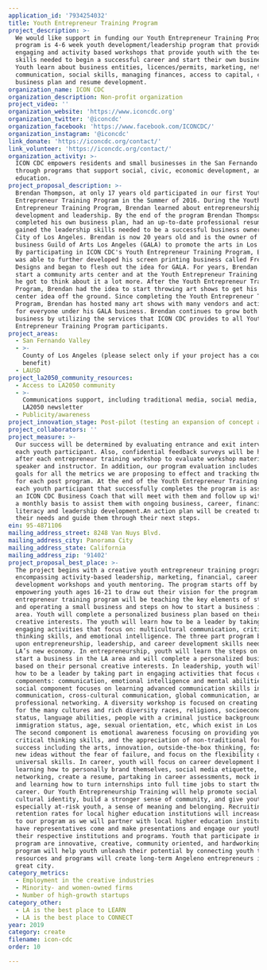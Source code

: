 ```yaml
---
application_id: '7934254032'
title: Youth Entrepreneur Training Program
project_description: >-
  We would like support in funding our Youth Entrepreneur Training Program. This
  program is 4-6 week youth development/leadership program that provides
  engaging and activity based workshops that provide youth with the technical
  skills needed to begin a successful career and start their own business in LA.
  Youth learn about business entities, licences/permits, marketing, networking,
  communication, social skills, managing finances, access to capital, credit,
  business plan and resume development.
organization_name: ICON CDC
organization_description: Non-profit organization
project_video: ''
organization_website: 'https://www.iconcdc.org'
organization_twitter: '@iconcdc'
organization_facebook: 'https://www.facebook.com/ICONCDC/'
organization_instagram: '@iconcdc'
link_donate: 'https://iconcdc.org/contact/'
link_volunteer: 'https://iconcdc.org/contact/'
organization_activity: >-
  ICON CDC empowers residents and small businesses in the San Fernando Valley
  through programs that support social, civic, economic development, and
  education.
project_proposal_description: >-
  Brendan Thompson, at only 17 years old participated in our first Youth
  Entrepreneur Training Program in the Summer of 2016. During the Youth
  Entrepreneur Training Program, Brendan learned about entrepreneurship, career
  development and leadership. By the end of the program Brendan Thompson had
  completed his own business plan, had an up-to-date professional resume and
  gained the leadership skills needed to be a successful business owner in the
  City of Los Angeles. Brendan is now 20 years old and is the owner of his own
  business Guild of Arts Los Angeles (GALA) to promote the arts in Los Angeles.
  By participating in ICON CDC's Youth Entrepreneur Training Program, Brendan
  was able to further developed his screen printing business called Freek
  Designs and began to flesh out the idea for GALA. For years, Brendan wanted to
  start a community arts center and at the Youth Entrepreneur Training Program,
  he got to think about it a lot more. After the Youth Entrepreneur Training
  Program, Brendan had the idea to start throwing art shows to get his arts
  center idea off the ground. Since completing the Youth Entrepreneur Training
  Program, Brendan has hosted many art shows with many vendors and activities
  for everyone under his GALA business. Brendan continues to grow both his
  business by utilizing the services that ICON CDC provides to all Youth
  Entrepreneur Training Program participants.
project_areas:
  - San Fernando Valley
  - >-
    County of Los Angeles (please select only if your project has a countywide
    benefit)
  - LAUSD
project_la2050_community_resources:
  - Access to LA2050 community
  - >-
    Communications support, including traditional media, social media, and
    LA2050 newsletter
  - Publicity/awareness
project_innovation_stage: Post-pilot (testing an expansion of concept after initially successful pilot)
project_collaborators: ''
project_measure: >-
  Our success will be determined by evaluating entrance and exit interviews for
  each youth participant. Also, confidential feedback surveys will be handed out
  after each entrepreneur training workshop to evaluate workshop material,
  speaker and instructor. In addition, our program evaluation includes setting
  goals for all the metrics we are proposing to effect and tracking the outcomes
  for each post program. At the end of the Youth Entrepreneur Training Program,
  each youth participant that successfully completes the program is assigned to
  an ICON CDC Business Coach that will meet with them and follow up with them on
  a monthly basis to assist them with ongoing business, career, financial
  literacy and leadership development.An action plan will be created to access
  their needs and guide them through their next steps.
ein: 95-4871106
mailing_address_street: 8248 Van Nuys Blvd.
mailing_address_city: Panorama City
mailing_address_state: California
mailing_address_zip: '91402'
project_proposal_best_place: >-
  The project begins with a creative youth entrepreneur training program
  encompassing activity-based leadership, marketing, financial, career
  development workshops and youth mentoring. The program starts off by
  empowering youth ages 16-21 to draw out their vision for the program. The
  entrepreneur training program will be teaching the key elements of starting
  and operating a small business and steps on how to start a business in the LA
  area. Youth will complete a personalized business plan based on their personal
  creative interests. The youth will learn how to be a leader by taking part in
  engaging activities that focus on: multicultural communication, critical
  thinking skills, and emotional intelligence. The three part program builds
  upon entrepreneurship, leadership, and career development skills needed in
  LA’s new economy. In entrepreneurship, youth will learn the steps on how to
  start a business in the LA area and will complete a personalized business plan
  based on their personal creative interests. In leadership, youth will learn
  how to be a leader by taking part in engaging activities that focus on three
  components: communication, emotional intelligence and mental abilities. The
  social component focuses on learning advanced communication skills in group
  communication, cross-cultural communication, global communication, and
  professional networking. A diversity workshop is focused on creating empathy
  for the many cultures and rich diversity races, religions, socioeconomic
  status, language abilities, people with a criminal justice background,
  immigration status, age, sexual orientation, etc, which exist in Los Angeles.
  The second component is emotional awareness focusing on providing youth with
  critical thinking skills, and the appreciation of non-traditional forms of
  success including the arts, innovation, outside-the-box thinking, fostering of
  new ideas without the fear of failure, and focus on the flexibility of
  universal skills. In career, youth will focus on career development by
  learning how to personally brand themselves, social media etiquette,
  networking, create a resume, partaking in career assessments, mock interviews
  and learning how to turn internships into full time jobs to start their
  career. Our Youth Entrepreneurship Training will help promote social and
  cultural identity, build a stronger sense of community, and give youth,
  especially at-risk youth, a sense of meaning and belonging. Recruiting and
  retention rates for local higher education institutions will increase thanks
  to our program as we will partner with local higher education institutes to
  have representatives come and make presentations and engage our youth about
  their respective institutions and programs. Youth that participate in this
  program are innovative, creative, community oriented, and hardworking. This
  program will help youth unleash their potential by connecting youth to
  resources and programs will create long-term Angeleno entrepreneurs in our
  great city.
category_metrics:
  - Employment in the creative industries
  - Minority- and women-owned firms
  - Number of high-growth startups
category_other:
  - LA is the best place to LEARN
  - LA is the best place to CONNECT
year: 2019
category: create
filename: icon-cdc
order: 10

---
```

